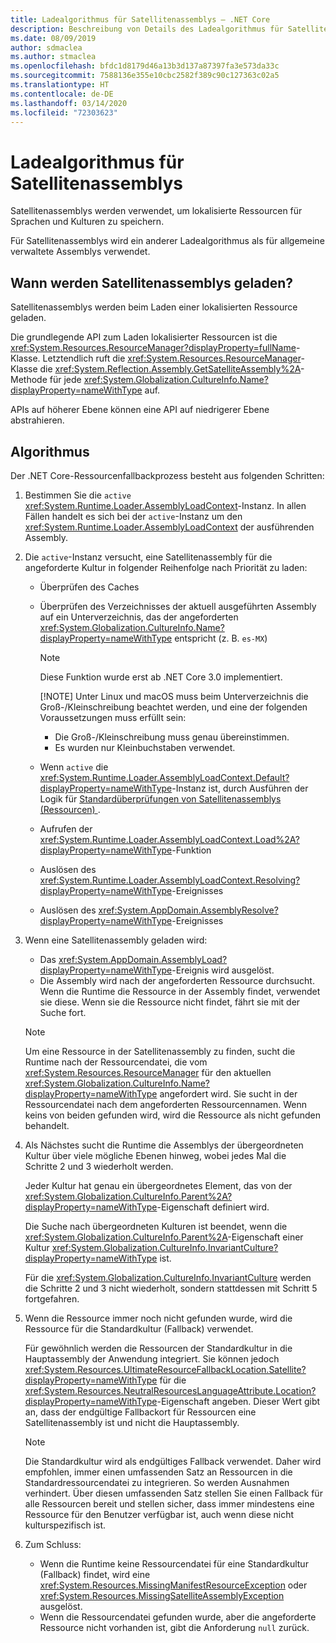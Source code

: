 ```yaml
---
title: Ladealgorithmus für Satellitenassemblys – .NET Core
description: Beschreibung von Details des Ladealgorithmus für Satellitenassemblys in .NET Core
ms.date: 08/09/2019
author: sdmaclea
ms.author: stmaclea
ms.openlocfilehash: bfdc1d8179d46a13b3d137a87397fa3e573da33c
ms.sourcegitcommit: 7588136e355e10cbc2582f389c90c127363c02a5
ms.translationtype: HT
ms.contentlocale: de-DE
ms.lasthandoff: 03/14/2020
ms.locfileid: "72303623"
---
```

# <a name="satellite-assembly-loading-algorithm"></a>Ladealgorithmus für Satellitenassemblys

Satellitenassemblys werden verwendet, um lokalisierte Ressourcen für Sprachen und Kulturen zu speichern.

Für Satellitenassemblys wird ein anderer Ladealgorithmus als für allgemeine verwaltete Assemblys verwendet.

## <a name="when-are-satellite-assemblies-loaded"></a>Wann werden Satellitenassemblys geladen?

Satellitenassemblys werden beim Laden einer lokalisierten Ressource geladen.

Die grundlegende API zum Laden lokalisierter Ressourcen ist die <xref:System.Resources.ResourceManager?displayProperty=fullName>-Klasse. Letztendlich ruft die <xref:System.Resources.ResourceManager>-Klasse die <xref:System.Reflection.Assembly.GetSatelliteAssembly%2A>-Methode für jede <xref:System.Globalization.CultureInfo.Name?displayProperty=nameWithType> auf.

APIs auf höherer Ebene können eine API auf niedrigerer Ebene abstrahieren.

## <a name="algorithm"></a>Algorithmus

Der .NET Core-Ressourcenfallbackprozess besteht aus folgenden Schritten:

1. Bestimmen Sie die `active` <xref:System.Runtime.Loader.AssemblyLoadContext>-Instanz. In allen Fällen handelt es sich bei der `active`-Instanz um den <xref:System.Runtime.Loader.AssemblyLoadContext> der ausführenden Assembly.

2. Die `active`-Instanz versucht, eine Satellitenassembly für die angeforderte Kultur in folgender Reihenfolge nach Priorität zu laden:
    - Überprüfen des Caches
    - Überprüfen des Verzeichnisses der aktuell ausgeführten Assembly auf ein Unterverzeichnis, das der angeforderten <xref:System.Globalization.CultureInfo.Name?displayProperty=nameWithType> entspricht (z. B. `es-MX`)

        > [!NOTE]
        > Diese Funktion wurde erst ab .NET Core 3.0 implementiert.
        >
        > [!NOTE]
        > Unter Linux und macOS muss beim Unterverzeichnis die Groß-/Kleinschreibung beachtet werden, und eine der folgenden Voraussetzungen muss erfüllt sein:
        > - Die Groß-/Kleinschreibung muss genau übereinstimmen.
        > - Es wurden nur Kleinbuchstaben verwendet.

    - Wenn `active` die <xref:System.Runtime.Loader.AssemblyLoadContext.Default?displayProperty=nameWithType>-Instanz ist, durch Ausführen der Logik für [Standardüberprüfungen von Satellitenassemblys (Ressourcen) ](default-probing.md#satellite-resource-assembly-probing).

    - Aufrufen der <xref:System.Runtime.Loader.AssemblyLoadContext.Load%2A?displayProperty=nameWithType>-Funktion

    - Auslösen des <xref:System.Runtime.Loader.AssemblyLoadContext.Resolving?displayProperty=nameWithType>-Ereignisses

    - Auslösen des <xref:System.AppDomain.AssemblyResolve?displayProperty=nameWithType>-Ereignisses

3. Wenn eine Satellitenassembly geladen wird:
   - Das <xref:System.AppDomain.AssemblyLoad?displayProperty=nameWithType>-Ereignis wird ausgelöst.
   - Die Assembly wird nach der angeforderten Ressource durchsucht. Wenn die Runtime die Ressource in der Assembly findet, verwendet sie diese. Wenn sie die Ressource nicht findet, fährt sie mit der Suche fort.

    > [!NOTE]
    > Um eine Ressource in der Satellitenassembly zu finden, sucht die Runtime nach der Ressourcendatei, die vom <xref:System.Resources.ResourceManager> für den aktuellen <xref:System.Globalization.CultureInfo.Name?displayProperty=nameWithType> angefordert wird. Sie sucht in der Ressourcendatei nach dem angeforderten Ressourcennamen. Wenn keins von beiden gefunden wird, wird die Ressource als nicht gefunden behandelt.

4. Als Nächstes sucht die Runtime die Assemblys der übergeordneten Kultur über viele mögliche Ebenen hinweg, wobei jedes Mal die Schritte 2 und 3 wiederholt werden.

    Jeder Kultur hat genau ein übergeordnetes Element, das von der <xref:System.Globalization.CultureInfo.Parent%2A?displayProperty=nameWithType>-Eigenschaft definiert wird.

    Die Suche nach übergeordneten Kulturen ist beendet, wenn die <xref:System.Globalization.CultureInfo.Parent%2A>-Eigenschaft einer Kultur <xref:System.Globalization.CultureInfo.InvariantCulture?displayProperty=nameWithType> ist.

    Für die <xref:System.Globalization.CultureInfo.InvariantCulture> werden die Schritte 2 und 3 nicht wiederholt, sondern stattdessen mit Schritt 5 fortgefahren.

5. Wenn die Ressource immer noch nicht gefunden wurde, wird die Ressource für die Standardkultur (Fallback) verwendet.

   Für gewöhnlich werden die Ressourcen der Standardkultur in die Hauptassembly der Anwendung integriert. Sie können jedoch <xref:System.Resources.UltimateResourceFallbackLocation.Satellite?displayProperty=nameWithType> für die <xref:System.Resources.NeutralResourcesLanguageAttribute.Location?displayProperty=nameWithType>-Eigenschaft angeben. Dieser Wert gibt an, dass der endgültige Fallbackort für Ressourcen eine Satellitenassembly ist und nicht die Hauptassembly.

    > [!NOTE]
    > Die Standardkultur wird als endgültiges Fallback verwendet. Daher wird empfohlen, immer einen umfassenden Satz an Ressourcen in die Standardressourcendatei zu integrieren. So werden Ausnahmen verhindert. Über diesen umfassenden Satz stellen Sie einen Fallback für alle Ressourcen bereit und stellen sicher, dass immer mindestens eine Ressource für den Benutzer verfügbar ist, auch wenn diese nicht kulturspezifisch ist.

6. Zum Schluss:
   - Wenn die Runtime keine Ressourcendatei für eine Standardkultur (Fallback) findet, wird eine <xref:System.Resources.MissingManifestResourceException> oder <xref:System.Resources.MissingSatelliteAssemblyException> ausgelöst.
   - Wenn die Ressourcendatei gefunden wurde, aber die angeforderte Ressource nicht vorhanden ist, gibt die Anforderung `null` zurück.

